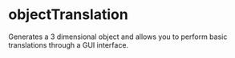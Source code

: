 # objectTranslation
Generates a 3 dimensional object and allows you to perform basic translations through a GUI interface.
